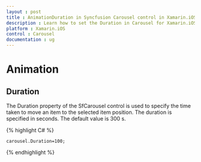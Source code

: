```yaml
---
layout : post
title : AnimationDuration in Syncfusion Carousel control in Xamarin.iOS
description : Learn how to set the Duration in Carousel for Xamarin.iOS
platform : Xamarin.iOS
control : Carousel
documentation : ug
---
```


# Animation

## Duration

The Duration property of the SfCarousel control is used to specify the time taken to move an item to the selected item position. The duration is specified in seconds.  The default value is 300 s.

{% highlight C# %}

	carousel.Duration=100;

{% endhighlight %}
